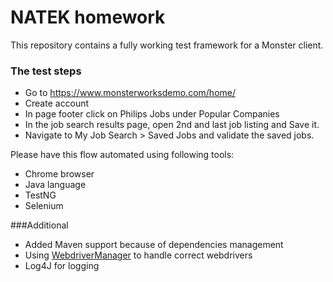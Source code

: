 # NATEK homework
 This repository contains a fully working test framework for a Monster client.
 
 ### The test steps
 - Go to https://www.monsterworksdemo.com/home/
 - Create account
 - In page footer click on Philips Jobs under Popular Companies
 - In the job search results page, open 2nd and last job listing and Save it.
 - Navigate to My Job Search > Saved Jobs and validate the saved jobs.
 
 Please have this flow automated using following tools:
 - Chrome browser
 - Java language
 - TestNG
 - Selenium
  
 ###Additional
 - Added Maven support because of dependencies management
 - Using [WebdriverManager](https://github.com/bonigarcia/webdrivermanager) to handle correct webdrivers
 - Log4J for logging
 
 